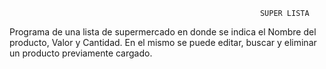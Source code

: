                                                             SUPER LISTA

Programa de una lista de supermercado en donde se indica el Nombre del producto, Valor y Cantidad.
En el mismo se puede editar, buscar y eliminar un producto previamente cargado.
